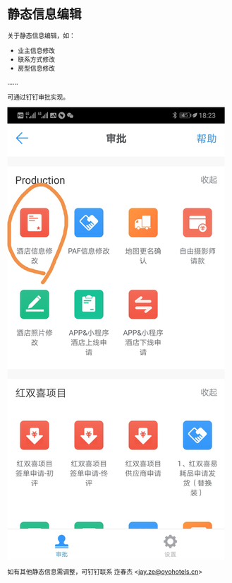 # 静态信息编辑

关于静态信息编辑，如：

* 业主信息修改
* 联系方式修改
* 房型信息修改

……

可通过钉钉审批实现。

![](../.gitbook/assets/image%20%28147%29.png)

如有其他静态信息需调整，可钉钉联系 迮春杰 &lt;jay.ze@oyohotels.cn&gt;

